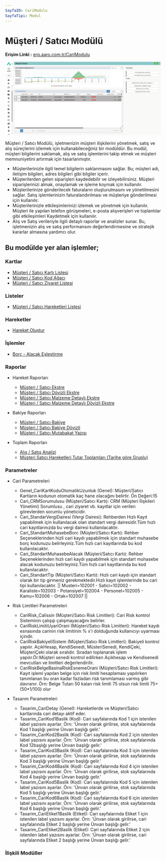 ```yaml
---
SayfaID: CariModulu
SayfaTipi: Modul
---
```


# Müşteri / Satıcı Modülü

**Erişim Linki :** [erp.aaro.com.tr/CariModulu](https://erp.aaro.com.tr/CariModulu)

[![Image](../MusteriSatici/musterisatici.png)](musterisatici)

Müşteri / Satıcı Modülü, işletmenizin müşteri ilişkilerini yönetmek, satış ve alış süreçlerini izlemek için kullanabileceğiniz bir modüldür. 
Bu modül, müşteri bilgilerini saklamak, alış ve satış işlemlerini takip etmek ve müşteri memnuniyetini artırmak için tasarlanmıştır.

- Müşterilerinizle ilgili temel bilgilerin saklanmasını sağlar. Bu; müşteri adı, iletişim bilgileri, adres bilgileri gibi bilgiler içerir.
- Müşterilerden gelen siparişleri kaydedebilir ve izleyebilirsiniz. Müşteri siparişlerinizi almak, onaylamak ve işleme koymak için kullanılır.
- Müşterilerinize gönderilecek faturaların oluşturulmasını ve yönetilmesini sağlar. Satış işlemlerinizin faturalandırılması ve müşteriye gönderilmesi için kullanılır.
- Müşterilerinizle etkileşimlerinizi izlemek ve yönetmek için kullanılır. Müşteri ile yapılan telefon görüşmeleri, e-posta alışverişleri ve toplantılar gibi etkileşimleri Kaydetmek için kullanılır.
- Alış ve Satış verileriyle ilgili detaylı raporlar ve analizler sunar. Bu, işletmenizin alış ve satış performansını değerlendirmesine ve stratejik kararlar almasına yardımcı olur.

## Bu modülde yer alan işlemler;

### Kartlar

- [Müşteri / Satıcı Kartı Listesi](../MusteriSatici/MusteriSaticiKartiListesi.md)
- [Müşteri / Satıcı Kod Ağacı](../MusteriSatici/MusteriSaticiKodAgaci.md)
- [Müşteri / Satıcı Ziyaret Listesi](../MusteriSatici/MusteriSaticiZiyaretListesi.md)

### Listeler

- [Müşteri / Satıcı Hareketleri Listesi](../MusteriSatici/MusteriSaticiHareketleriListesi.md)

### Hareketler

- [Hareket Oluştur](../MusteriSatici/HareketOlustur.md)

### İşlemler 

- [Borç - Alacak Eşleştirme](../MusteriSatici/HareketOlustur.md)

### Raporlar

- Hareket Raporları
    - [Müşteri / Satıcı Ekstre](../MusteriSatici/MusteriSaticiKartiListesi.md)
    - [Müşteri / Satıcı Dövizli Ekstre](../MusteriSatici/MusteriSaticiKartiListesi.md)
    - [Müşteri / Satıcı Malzeme Detaylı Ekstre](../MusteriSatici/MusteriSaticiKartiListesi.md)
    - [Müşteri / Satıcı Malzeme Detaylı Dövizli Ekstre](../MusteriSatici/MusteriSaticiKartiListesi.md)

- Bakiye Raporları
    - [Müşteri / Satıcı Bakiye](../MusteriSatici/MusteriSaticiKartiListesi.md)
    - [Müşteri / Satıcı Bakiye Dövizli](../MusteriSatici/MusteriSaticiKartiListesi.md)
    - [Müşteri / Satıcı Mutabakat Yazısı](../MusteriSatici/MusteriSaticiKartiListesi.md)

- Toplam Raporları
    - [Alış / Satış Analizi](../MusteriSatici/MusteriSaticiKartiListesi.md)
    - [Müşteri Satıcı Hareketleri Tutar Toplamları (Tarihe göre Gruplu)](../MusteriSatici/MusteriSaticiKartiListesi.md)


### Parametreler

- Cari Parametreleri
    - Genel_CariKartKoduOtomatikUzunluk (Genel): Müşteri/Satıcı Kartların kodunun otomatik kaç hane olacağını belirtir. Ön Değeri:15
    - Cari_CRMSorumulusu (Müşteri/Satıcı Kartı): CRM (Müşteri İlişkileri Yönetimi) Sorumlusu , cari ziyaret vb. kayıtlar için verilen görevlerden sorumlu yöneticidir.
    - Cari_StandarVergiDairesi (Vergi Dairesi): Rehberden Hızlı Kayıt yapabilmek için kullanılacak olan standart vergi dairesidir.Tüm hızlı cari kayıtlarınızda bu vergi dairesi kullanılacaktır.
    - Cari_StandartMuhasebeBorc (Müşteri/Satıcı Kartı): Rehber Seçeneklerinden hizli cari kaydı yapabilmek için standart muhasebe borç kodunuzu belirleyiniz.Tüm hızlı cari kayıtlarında bu kod kullanılacaktır.
    - Cari_StandartMuhasebeAlacak (Müşteri/Satıcı Kartı): Rehber Seçeneklerinden hızlı cari kaydı yapabilmek için standart muhasebe alacak kodunuzu belirleyiniz.Tüm hızlı cari kayıtlarında bu kod kullanılacaktır.
    - Cari_StandartTip (Müşteri/Satıcı Kartı): Hızlı cari kaydı için standart olarak bir tip girmeniz gerekmektedir.Hızlı kayıt işlemlerinde bu cari tipi kullanılacaktır. || Musteri=102001 - Satici=102002 - Karaliste=102003 - Potansiyel=102004 - Personel=102005 - Kamu=102006 - Ortak=102007 ||

- Risk Limitleri Parametreleri
    - CariRisk_Calissin (Müşteri/Satıcı Risk Limitleri): Cari Risk kontrol Sisteminin çalışıp çalışmayacağını belirler.
    - CariRiskLimitiUyariOrani (Müşteri/Satıcı Risk Limitleri): Hareket kaydı esnasında carinin risk limitinin % x'i dolduğunda kullanıcıyı uyarması içindir.
    - CariRiskBakiyeliSistem (Müşteri/Satıcı Risk Limitleri): Bakiyeli kontrol yapılır. AçıkHesap, KendiSenedi, MüsteriSenedi, KendiÇeki, MüşteriÇeki olarak sıralıdır. Sıradan toplanarak işlem yapılır.Ör:Müşteri senedi kontrol edilirken Açıkhesap ve Kendisenedi mevcutları ve limitleri değerlendirilir.
    - CariRiskBelgeBasinaRiskEsnemeOrani (Müşteri/Satıcı Risk Limitleri): Kayıt işlemi yapılan belge için risk limiti hesaplaması yapılırken tanımlanan bu oran kadar fazladan risk tanımlaması varmış gibi davranır. Örn: Belge Tutarı 50 kalan risk limiti 75 olsun risk limiti 75+(50*1/100) olur
    
- Tasarım Parametreleri
    - Tasarim_CariDetay (Genel): Hareketlerde ve Müşteri/Satıcı kartlarında cari detayı aktif eder.
    - Tasarim_CariKod1Baslik (Kod): Cari sayfalarında Kod 1 için istenilen label yazısını ayarlar. Örn: 'Ünvan olarak girilirse, stok sayfalarında Kod 1 başlığı yerine Ünvan başlığı gelir.'
    - Tasarim_CariKod2Baslik (Kod): Cari sayfalarında Kod 2 için istenilen label yazısını ayarlar. Örn: 'Ünvan olarak girilirse, stok sayfalarında Kod 12başlığı yerine Ünvan başlığı gelir.'
    - Tasarim_CariKod3Baslik (Kod): Cari sayfalarında Kod 3 için istenilen label yazısını ayarlar. Örn: 'Ünvan olarak girilirse, stok sayfalarında Kod 3 başlığı yerine Ünvan başlığı gelir.'
    - Tasarim_CariKod4Baslik (Kod): Cari sayfalarında Kod 4 için istenilen label yazısını ayarlar. Örn: 'Ünvan olarak girilirse, stok sayfalarında Kod 4 başlığı yerine Ünvan başlığı gelir.'
    - Tasarim_CariKod5Baslik (Kod): Cari sayfalarında Kod 5 için istenilen label yazısını ayarlar. Örn: 'Ünvan olarak girilirse, stok sayfalarında Kod 5 başlığı yerine Ünvan başlığı gelir.'
    - Tasarim_CariKod6Baslik (Kod): Cari sayfalarında Kod 6 için istenilen label yazısını ayarlar. Örn: 'Ünvan olarak girilirse, stok sayfalarında Kod 6 başlığı yerine Ünvan başlığı gelir.'
    - Tasarim_CariEtiket1Baslik (Etiket): Cari sayfalarında Etiket 1 için istenilen label yazısını ayarlar. Örn: 'Ünvan olarak girilirse, cari sayfalarında Etiket 2 başlığı yerine Ünvan başlığı gelir.'
    - Tasarim_CariEtiket2Baslik (Etiket): Cari sayfalarında Etiket 2 için istenilen label yazısını ayarlar. Örn: 'Ünvan olarak girilirse, cari sayfalarında Etiket 2 başlığı yerine Ünvan başlığı gelir.'

### İlişkili Modüller
